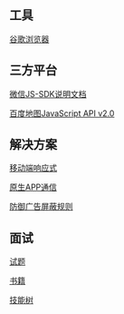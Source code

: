 工具
-------

[谷歌浏览器](other/Chrome.md)


三方平台
--------

[微信JS-SDK说明文档](other/Wechat.md)

[百度地图JavaScript API v2.0](other/BaiduMap.md)

解决方案
--------

[移动端响应式](other/MobileTerminalScreenAdaptation.md)

[原生APP通信](other/WebviewJavascriptBridge.md)

[防御广告屏蔽规则]()

面试
-----

[试题](interview/InterviewQuestion.md)

[书籍](interview/Book.md)

[技能树](interview/SkillTree.md)
